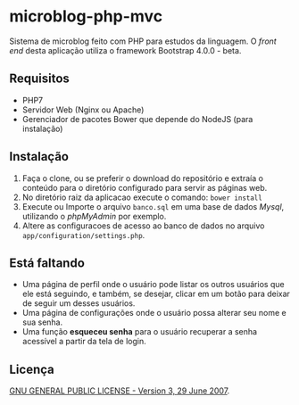 # microblog-php-mvc

Sistema de microblog feito com PHP para estudos da linguagem.
O _front end_ desta aplicação utiliza o framework Bootstrap 4.0.0 - beta.

## Requisitos

+ PHP7
+ Servidor Web (Nginx ou Apache)
+ Gerenciador de pacotes Bower que depende do NodeJS (para instalação)

## Instalação

1. Faça o clone, ou se preferir o download do repositório e extraía o conteúdo para o diretório configurado para servir as páginas web. 
2. No diretório raiz da aplicacao execute o comando: `bower install`
3. Execute ou Importe o arquivo `banco.sql` em uma base de dados _Mysql_, utilizando o _phpMyAdmin_ por exemplo.
4. Altere as configuracoes de acesso ao banco de dados no arquivo `app/configuration/settings.php`.

## Está faltando

+ Uma página de perfil onde o usuário pode listar os outros usuários que ele está seguindo, e também, se desejar, clicar em um botão para deixar de seguir um desses usuários.
+ Uma página de configurações onde o usuário possa alterar seu nome e sua senha.
+ Uma função **esqueceu senha** para o usuário recuperar a senha acessível a partir da tela de login.

## Licença

[GNU GENERAL PUBLIC LICENSE - Version 3, 29 June 2007](https://github.com/getuliovinicius/micro-blog-php/blob/master/LICENSE).